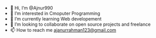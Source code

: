 - 👋 Hi, I’m @Ajnur990
- 👀 I’m interested in Cmoputer Programming
- 🌱 I’m currently learning Web developement
- 💞️ I’m looking to collaborate on open source projects and freelance
- 📫 How to reach me ajanurrahman123@gmail.com

<!---
Ajnur990/Ajnur990 is a ✨ special ✨ repository because its `README.md` (this file) appears on your GitHub profile.
You can click the Preview link to take a look at your changes.
--->
